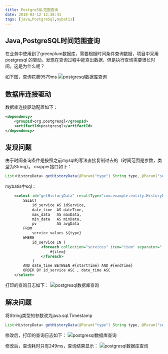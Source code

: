 ```yaml
---
title: PostgreSQL范围查询
date: 2018-03-12 12:30:41
tags: [java,PostgreSql,mybatis]
---
```

## Java,PostgreSQL时间范围查询
在业务中使用到了greenplum数据库，需要根据时间条件查询数据，项目中采用 postgresql 的驱动。发现在查询过程中能查出数据，但是执行查询需要很长时间。这是为什么呢？
<!-- more -->

如下图，查询花费9579ms
![postgresql数据库查询](/assets/images/java/postgresql查询001.png)

## 数据库连接驱动
数据库连接驱动配置如下：
```xml
<dependency>
    <groupId>org.postgresql</groupId>
    <artifactId>postgresql</artifactId>
</dependency>
```

## 发现问题
由于时间查询条件是按照之前mysql的写法直接复制过去的（时间范围是参数，类型为String）。
mapper接口如下：
```java
List<HistoryData> getHistoryData(@Param("type") String type, @Param("services") List<String> services, @Param("startTime") String startTime, @Param("endTime")  String endTime);
```

mybatis中sql：
```xml
    <select id="getHistoryData" resultType="com.example.entity.HistoryData">
        SELECT
            id_service AS idService,
            date_time  AS dateTime,
            max_data   AS maxData,
            min_data   AS minData,
            pv         AS avgData
        FROM
            service_values_${type}
        WHERE
            id_service IN (
                <foreach collection="services" item="item" separator=",">
                    #{item}
                </foreach>
            )
        AND date_time BETWEEN #{startTime} AND #{endTime}
        ORDER BY id_service ASC , date_time ASC
    </select>
```

打印的查询日志如下：
![postgresql数据库查询](/assets/images/java/postgresql查询002.png)

## 解决问题
将String类型的参数改为java.sql.Timestamp
```java
List<HistoryData> getHistoryData(@Param("type") String type, @Param("services") List<String> services, @Param("startTime") Timestamp startTime, @Param("endTime")  Timestamp endTime);
```

修改后，打印的查询日志如下：
![postgresql数据库查询](/assets/images/java/postgresql查询003.png)

修改后，查询耗时只有249ms，查询结果显示：
![postgresql数据库查询](/assets/images/java/postgresql查询004.png)

